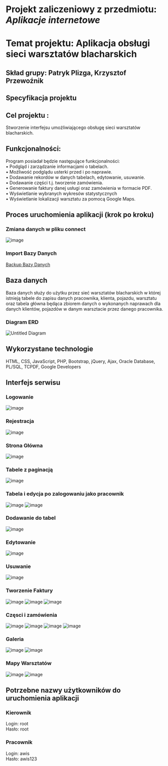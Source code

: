 # Projekt zaliczeniowy z przedmiotu: _**Aplikacje internetowe**_
# Temat projektu: Aplikacja obsługi sieci warsztatów blacharskich
## Skład grupy: Patryk Plizga, Krzysztof Przewoźnik
## Specyfikacja projektu
## Cel projektu :
Stworzenie interfejsu umożliwiającego obsługę sieci warsztatów blacharskich.<br/>

## Funkcjonalności:

Program posiadał będzie następujące funkcjonalności:<br/>
• Podgląd i zarządzanie informacjami o tabelach.<br/>
• Możliwość podglądu usterki przed i po naprawie.<br/>
• Dodawanie rekordów w danych tabelach, edytowanie, usuwanie.<br/>
• Dodawanie części t.j. tworzenie zamówienia.<br/>
• Generowanie faktury danej usługi oraz zamówienia w formacie PDF.<br/>
• Wyświetlanie wybranych wykresów statystycznych<br/>
• Wyświetlanie lokalizacji warsztatu za pomocą Google Maps.<br/>


## Proces uruchomienia aplikacji (krok po kroku)

### Zmiana danych w pliku connect
![image](https://user-images.githubusercontent.com/62017852/119684610-eee57200-be44-11eb-85b5-560802871c8d.png)

### Import Bazy Danych

[Backup Bazy Danych](https://github.com/UR-INF/20-21-ai-projekt-lab3-projekt-ai-przewoznik-plizga/blob/main/sql_BACKUP_24_05_21.sql)


## Baza danych

Baza danych służy do użytku przez sieć warsztatów blacharskich w której istnieją tabele do zapisu danych pracownika, klienta, pojazdu, warsztatu oraz tabela główna będąca zbiorem danych o wykonanych naprawach dla danych klientów, pojazdów w danym warsztacie przez danego pracownika.<br/>

###	Diagram ERD
![Untitled Diagram](https://user-images.githubusercontent.com/59484767/119823837-8b674d00-bef5-11eb-8673-178b79d78fa0.jpg)


## Wykorzystane technologie
HTML, CSS, JavaScript, PHP, Bootstrap, jQuery, Ajax, Oracle Database, PL/SQL, TCPDF, Google Developers<br/>

## Interfejs serwisu

### Logowanie
![image](https://user-images.githubusercontent.com/62017852/119494443-99846480-bd61-11eb-8d05-ef92957b0b7e.png)

### Rejestracja
![image](https://user-images.githubusercontent.com/62017852/119686069-3fa99a80-be46-11eb-9bf5-aa4399af7210.png)


### Strona Główna
![image](https://user-images.githubusercontent.com/62017852/119648091-52f63f00-be21-11eb-8256-3471d010fc74.png)


### Tabele z paginacją
![image](https://user-images.githubusercontent.com/62017852/119494537-b28d1580-bd61-11eb-9503-25e125eeb8a6.png)

### Tabela i edycja po zalogowaniu jako pracownik
![image](https://user-images.githubusercontent.com/62017852/119496523-dc473c00-bd63-11eb-9b58-def94327dfaa.png)
![image](https://user-images.githubusercontent.com/62017852/119496572-e701d100-bd63-11eb-86b2-22be83d15ba4.png)

### Dodawanie do tabel
![image](https://user-images.githubusercontent.com/62017852/119494601-c769a900-bd61-11eb-89fb-2d309c08f797.png)

### Edytowanie
![image](https://user-images.githubusercontent.com/62017852/119494649-d4869800-bd61-11eb-9687-f51901e87499.png)

### Usuwanie
![image](https://user-images.githubusercontent.com/62017852/119494736-ec5e1c00-bd61-11eb-88c2-51c2983bc30c.png)

### Tworzenie Faktury
![image](https://user-images.githubusercontent.com/62017852/119494817-026bdc80-bd62-11eb-8aba-a94af184fd4f.png)
![image](https://user-images.githubusercontent.com/62017852/119494852-0b5cae00-bd62-11eb-94be-9197559410a2.png)
![image](https://user-images.githubusercontent.com/62017852/119494928-22030500-bd62-11eb-83d3-92c71560b905.png)

### Częsci i zamówienia
![image](https://user-images.githubusercontent.com/62017852/119495006-3941f280-bd62-11eb-98aa-e9383cb47d53.png)
![image](https://user-images.githubusercontent.com/62017852/119495062-48c13b80-bd62-11eb-8801-9b41c9f5d367.png)
![image](https://user-images.githubusercontent.com/62017852/119495159-65f60a00-bd62-11eb-96b1-8b4186939206.png)
![image](https://user-images.githubusercontent.com/62017852/119495122-5971b180-bd62-11eb-94ea-5b09c974089e.png)

### Galeria
![image](https://user-images.githubusercontent.com/62017852/119495272-89b95000-bd62-11eb-83f2-b52632604d46.png)
![image](https://user-images.githubusercontent.com/62017852/119495308-9342b800-bd62-11eb-8253-73c515a9fc93.png)

### Mapy Warsztatów
![image](https://user-images.githubusercontent.com/62017852/119495401-abb2d280-bd62-11eb-98ec-47124b96948f.png)
![image](https://user-images.githubusercontent.com/62017852/119496342-b1f57e80-bd63-11eb-8871-ab6a2c463075.png)

## Potrzebne nazwy użytkowników do uruchomienia aplikacji
### Kierownik
Login: root<br>
Hasło: root<br>

### Pracownik
Login: awis<br>
Hasło: awis123
